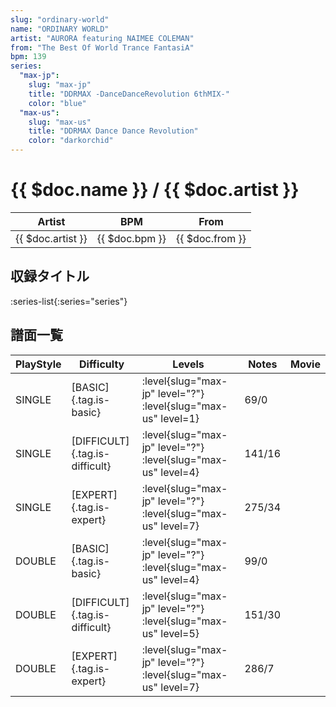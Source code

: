 ```yaml
---
slug: "ordinary-world"
name: "ORDINARY WORLD"
artist: "AURORA featuring NAIMEE COLEMAN"
from: "The Best Of World Trance FantasiA"
bpm: 139
series:
  "max-jp":
    slug: "max-jp"
    title: "DDRMAX -DanceDanceRevolution 6thMIX-"
    color: "blue"
  "max-us":
    slug: "max-us"
    title: "DDRMAX Dance Dance Revolution"
    color: "darkorchid"
---
```


# {{ $doc.name }} / {{ $doc.artist }}

|Artist|BPM|From|
|------|---|----|
|{{ $doc.artist }}|{{ $doc.bpm }}|{{ $doc.from }}|

## 収録タイトル

:series-list{:series="series"}

## 譜面一覧

|PlayStyle|Difficulty|Levels|Notes|Movie|
|---------|----------|------|-----|-----|
|SINGLE|[BASIC]{.tag.is-basic}|:level{slug="max-jp" level="?"} :level{slug="max-us" level=1}|69/0||
|SINGLE|[DIFFICULT]{.tag.is-difficult}|:level{slug="max-jp" level="?"} :level{slug="max-us" level=4}|141/16||
|SINGLE|[EXPERT]{.tag.is-expert}|:level{slug="max-jp" level="?"} :level{slug="max-us" level=7}|275/34||
|DOUBLE|[BASIC]{.tag.is-basic}|:level{slug="max-jp" level="?"} :level{slug="max-us" level=4}|99/0||
|DOUBLE|[DIFFICULT]{.tag.is-difficult}|:level{slug="max-jp" level="?"} :level{slug="max-us" level=5}|151/30||
|DOUBLE|[EXPERT]{.tag.is-expert}|:level{slug="max-jp" level="?"} :level{slug="max-us" level=7}|286/7||
